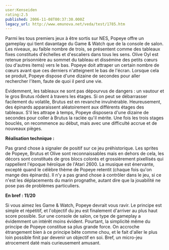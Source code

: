 ```yaml
---
user:Kenseiden
rating:2.5
published: 2006-11-08T00:37:30.000Z
legacy_url: http://www.emunova.net/veda/test/1785.htm
---
```

Parmi les tous premiers jeux à être sortis sur NES, Popeye offre un gameplay qui tient davantage du Game & Watch que de la console de salon. Les niveaux, au faible nombre de trois, se présentent comme des tableaux fixes constitués d'échelles et d'escaliers dans tous les sens. Olive Oyl est retenue prisonnière au sommet du tableau et dissémine des petits cœurs (ou d'autres items) vers le bas. Popeye doit attraper un certain nombre de cœurs avant que ces derniers n'atteignent le bas de l'écran. Lorsque cela se produit, Popeye dispose d'une dizaine de secondes pour aller rechercher l'item, faute de quoi il perd une vie.  

  

Evidemment, les tableaux ne sont pas dépourvus de dangers : un vautour et le gros Brutus rôdent à travers les étages. Si on peut se débarrasser facilement du volatile, Brutus est en revanche invulnérable. Heureusement, des épinards apparaissent aléatoirement aux différents étages des tableaux. S'il les attrape à temps, Popeye disposera d'une dizaine de secondes pour coller à Brutus la raclée qu'il mérite. Une fois les trois stages bouclés, on recommence au début, mais avec une difficulté accrue et de nouveaux pièges.  

  

**Réalisation technique :**  

Pas grand chose à signaler de positif sur ce jeu préhistorique. Les sprites de Popeye, Brutus et Olive sont reconnaissables mais en dehors de cela, les décors sont constitués de gros blocs colorés et grossièrement pixellisés qui rappellent l'époque héroïque de l'Atari 2600\. La musique est énervante, excepté quand le célèbre thème de Popeye retentit (chaque fois qu'on mange des épinards). Il n'y a pas grand chose à contrôler dans le jeu, si ce n'est les déplacements du marin prognathe, autant dire que la jouabilité ne pose pas de problèmes particuliers.  

  

**En bref : 11/20**  

Si vous aimez les Game & Watch, Popeye devrait vous ravir. Le principe est simple et répétitif, et l'objectif du jeu est finalement d'arriver au plus haut score possible. Sur une console de salon, ce type de gameplay a évidemment un intérêt moins évident. Pourtant, la simplicité même du principe de Popeye constitue sa plus grande force. On accroche étrangement bien à ce principe bête comme chou, et le fait d'aller le plus loin possible finit par devenir un objectif en soi. Bref, un micro-jeu atrocement daté mais curieusement amusant.